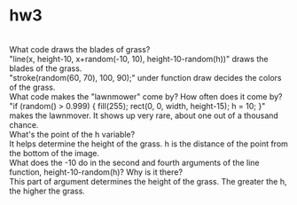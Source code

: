 # hw3
<br>
What code draws the blades of grass?
<br>
"line(x, height-10, x+random(-10, 10), height-10-random(h))" draws the blades of the grass.<br>
"stroke(random(60, 70), 100, 90);" under function draw decides the colors of the grass.<br>
What code makes the "lawnmower" come by? How often does it come by?<br>
"if (random() > 0.999) {
    fill(255);
    rect(0, 0, width, height-15);
    h = 10;
  }" makes the lawnmover. It shows up very rare, about one out of a thousand chance.<br>
What's the point of the h variable?<br>
It helps determine the height of the grass. h is the distance of the point from the bottom of the image.<br>
What does the -10 do in the second and fourth arguments of the line function, height-10-random(h)? Why is it there?<br>
This part of argument determines the height of the grass. The greater the h, the higher the grass.
